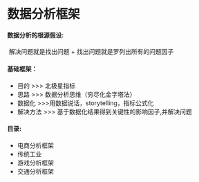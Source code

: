 # 数据分析框架

#### 数据分析的根源假设:

​	 解决问题就是找出问题 + 找出问题就是罗列出所有的问题因子



#### 基础框架：

- 目的  >>>  北极星指标
- 思路  >>>  数据分析思维（穷尽化金字塔法）
- 数据化   >>>用数据说话，storytelling，指标公式化
- 解决方法   >>>  基于数据化结果得到关键性的影响因子,并解决问题



#### 目录:

- 电商分析框架
- 传统工业
- 游戏分析框架
- 交通分析框架